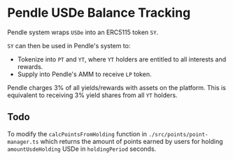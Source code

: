 # Pendle USDe Balance Tracking 

Pendle system wraps `USDe` into an ERC5115 token `SY`.

`SY` can then be used in Pendle's system to:
- Tokenize into `PT` and `YT`, where `YT` holders are entitled to all interests and rewards.
- Supply into Pendle's AMM to receive `LP` token.

Pendle charges $3\%$ of all yields/rewards with assets on the platform. This is equivalent to receiving $3\%$ yield shares from all `YT` holders.

## Todo

To modify the `calcPointsFromHolding` function in `./src/points/point-manager.ts` which returns the amount of points earned by users for holding `amountUsdeHolding` USDe in `holdingPeriod` seconds.
